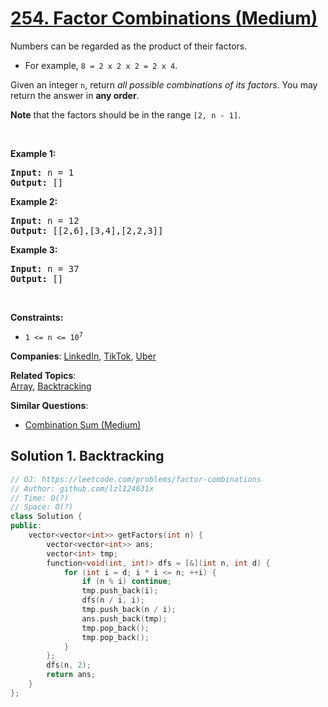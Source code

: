 # [254. Factor Combinations (Medium)](https://leetcode.com/problems/factor-combinations)

<p>Numbers can be regarded as the product of their factors.</p>
<ul>
	<li>For example, <code>8 = 2 x 2 x 2 = 2 x 4</code>.</li>
</ul>
<p>Given an integer <code>n</code>, return <em>all possible combinations of its factors</em>. You may return the answer in <strong>any order</strong>.</p>
<p><strong>Note</strong> that the factors should be in the range <code>[2, n - 1]</code>.</p>
<p>&nbsp;</p>
<p><strong class="example">Example 1:</strong></p>
<pre><strong>Input:</strong> n = 1
<strong>Output:</strong> []
</pre>
<p><strong class="example">Example 2:</strong></p>
<pre><strong>Input:</strong> n = 12
<strong>Output:</strong> [[2,6],[3,4],[2,2,3]]
</pre>
<p><strong class="example">Example 3:</strong></p>
<pre><strong>Input:</strong> n = 37
<strong>Output:</strong> []
</pre>
<p>&nbsp;</p>
<p><strong>Constraints:</strong></p>
<ul>
	<li><code>1 &lt;= n &lt;= 10<sup>7</sup></code></li>
</ul>

**Companies**:
[LinkedIn](https://leetcode.com/company/linkedin), [TikTok](https://leetcode.com/company/tiktok), [Uber](https://leetcode.com/company/uber)

**Related Topics**:  
[Array](https://leetcode.com/tag/array/), [Backtracking](https://leetcode.com/tag/backtracking/)

**Similar Questions**:
* [Combination Sum (Medium)](https://leetcode.com/problems/combination-sum/)

## Solution 1. Backtracking

```cpp
// OJ: https://leetcode.com/problems/factor-combinations
// Author: github.com/lzl124631x
// Time: O(?)
// Space: O(?)
class Solution {
public:
    vector<vector<int>> getFactors(int n) {
        vector<vector<int>> ans;
        vector<int> tmp;
        function<void(int, int)> dfs = [&](int n, int d) {
            for (int i = d; i * i <= n; ++i) {
                if (n % i) continue;
                tmp.push_back(i);
                dfs(n / i, i);
                tmp.push_back(n / i);
                ans.push_back(tmp);
                tmp.pop_back();
                tmp.pop_back();
            }
        };
        dfs(n, 2);
        return ans;
    }
};
```